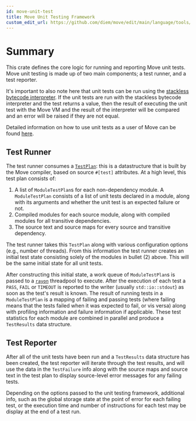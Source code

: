 ```yaml
---
id: move-unit-test
title: Move Unit Testing Framework
custom_edit_url: https://github.com/diem/move/edit/main/language/tools/move-unit-test
---
```


# Summary

This crate defines the core logic for running and reporting Move unit
tests. Move unit testing is made up of two main components; a test runner,
and a test reporter.

It's important to also note here that unit tests can be run using the
[stackless bytecode interpreter](../../move-prover/interpreter). If the
unit tests are run with the stackless bytecode interpreter and the test
returns a value, then the result of executing the unit test with the Move
VM and the result of the interpreter will be compared and an error will
be raised if they are not equal.

Detailed information on how to use unit tests as a user of Move can be
found [here](https://diem.github.io/move/unit-testing.html).

## Test Runner

The test runner consumes a
[`TestPlan`](../../move-compiler/src/unit_test/mod.rs): this is a
datastructure that is built by the Move compiler, based on source `#[test]`
attributes. At a high level, this test plan consists of:
1. A list of `ModuleTestPlan`s for each non-dependency module. A
   `ModuleTestPlan` consists of a list of unit tests declared in a module,
   along with its arguments and whether the unit test is an expected
   failure or not.
2. Compiled modules for each source module, along with compiled modules for
   all transitive dependencies.
3. The source text and source maps for every source and transitive dependency.

The test runner takes this `TestPlan` along with various configuration
options (e.g., number of threads). From this information the test runner
creates an initial test state consisting solely of the modules in bullet
(2) above. This will be the same initial state for all unit tests.

After constructing this initial state, a work queue of `ModuleTestPlan`s is
passed to a [`rayon`](https://docs.rs/rayon/latest/rayon/) threadpool to
execute.  After the execution of each test a `PASS`, `FAIL` or `TIMEOUT` is
reported to the writer (usually `std::io::stdout`) as soon as the test's
result is known. The result of running tests in a `ModuleTestPlan` is a
mapping of failing and passing tests (where failing means that the tests
failed when it was expected to fail, or vis versa) along with profiling
information and failure information if applicable. These test statistics
for each module are combined in parallel and produce a `TestResults` data
structure.

## Test Reporter

After all of the unit tests have been run and a `TestResults` data
structure has been created, the test reporter will iterate through the test
results, and will use the data in the `TestFailure` info along with the
source maps and source text in the test plan to display source-level error
messages for any failing tests.

Depending on the options passed to the unit testing framework, additional
info, such as the global storage state at the point of error for each
failing test, or the execution time and number of instructions for each
test may be display at the end of a test run.
